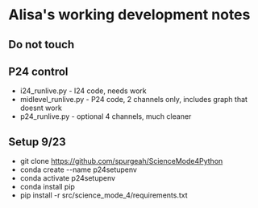 # Alisa's working development notes
## Do not touch

## P24 control
- i24_runlive.py - I24 code, needs work
- midlevel_runlive.py - P24 code, 2 channels only, includes graph that doesnt work
- p24_runlive.py - optional 4 channels, much cleaner

## Setup 9/23
- git clone https://github.com/spurgeah/ScienceMode4Python
- conda create --name p24setupenv
- conda activate p24setupenv
- conda install pip
- pip install -r src/science_mode_4/requirements.txt
